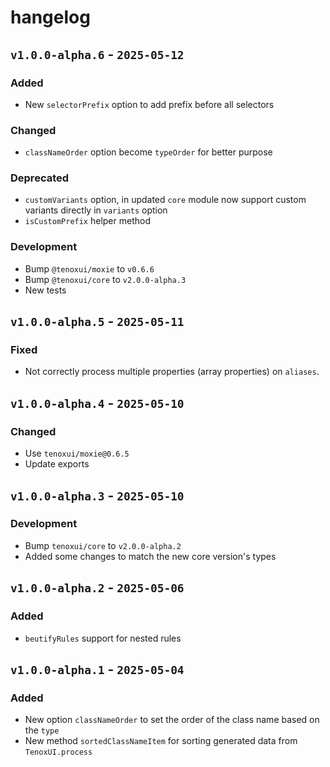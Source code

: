 # hangelog

## `v1.0.0-alpha.6` - `2025-05-12`

### Added

- New `selectorPrefix` option to add prefix before all selectors

### Changed

- `classNameOrder` option become `typeOrder` for better purpose

### **Deprecated**

- `customVariants` option, in updated `core` module now support custom variants directly in `variants` option
- `isCustomPrefix` helper method

### Development

- Bump `@tenoxui/moxie` to `v0.6.6`
- Bump `@tenoxui/core` to `v2.0.0-alpha.3`
- New tests

## `v1.0.0-alpha.5` - `2025-05-11`

### Fixed

- Not correctly process multiple properties (array properties) on `aliases`.

## `v1.0.0-alpha.4` - `2025-05-10`

### Changed

- Use `tenoxui/moxie@0.6.5`
- Update exports

## `v1.0.0-alpha.3` - `2025-05-10`

### Development

- Bump `tenoxui/core` to `v2.0.0-alpha.2`
- Added some changes to match the new core version's types

## `v1.0.0-alpha.2` - `2025-05-06`

### Added

- `beutifyRules` support for nested rules

## `v1.0.0-alpha.1` - `2025-05-04`

### Added

- New option `classNameOrder` to set the order of the class name based on the `type`
- New method `sortedClassNameItem` for sorting generated data from `TenoxUI.process`
